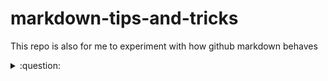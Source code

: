 # markdown-tips-and-tricks

This repo is also for me to experiment with how github markdown behaves

<details>
<summary> :question: </summary>
## I just learned about dropdowns (and emoji's)
<br>
From here : https://gist.github.com/citrusui/07978f14b11adada364ff901e27c7f61       
See also Emoji cheat sheet : https://www.webpagefx.com/tools/emoji-cheat-sheet/
<details>
  
  
